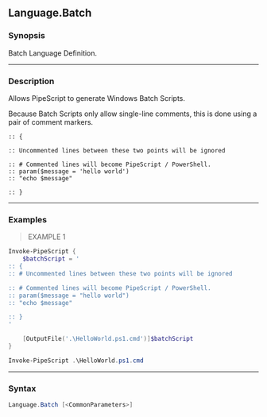 Language.Batch
--------------

### Synopsis
Batch Language Definition.

---

### Description

Allows PipeScript to generate Windows Batch Scripts.

Because Batch Scripts only allow single-line comments, this is done using a pair of comment markers.
        

```batch    
:: {

:: Uncommented lines between these two points will be ignored

:: # Commented lines will become PipeScript / PowerShell.
:: param($message = 'hello world')
:: "echo $message"

:: }
```

---

### Examples
> EXAMPLE 1

```PowerShell
Invoke-PipeScript {
    $batchScript = '    
:: {
:: # Uncommented lines between these two points will be ignored

:: # Commented lines will become PipeScript / PowerShell.
:: param($message = "hello world")
:: "echo $message"

:: }
'

    [OutputFile('.\HelloWorld.ps1.cmd')]$batchScript
}

Invoke-PipeScript .\HelloWorld.ps1.cmd
```

---

### Syntax
```PowerShell
Language.Batch [<CommonParameters>]
```
